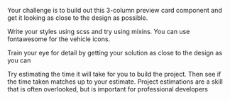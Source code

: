 Your challenge is to build out this 3-column preview card component and get it looking as close to the design as possible.

Write your styles using scss and try using mixins.
You can use fontawesome for the vehicle icons.

Train your eye for detail by getting your solution as close to the design as you can

Try estimating the time it will take for you to build the project. Then see if the time taken matches up to your estimate. Project estimations are a skill that is often overlooked, but is important for professional developers
